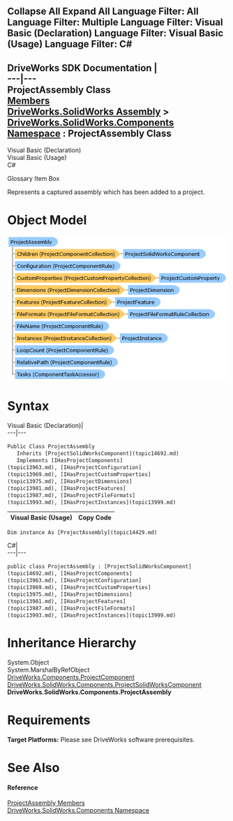 Collapse All Expand All Language Filter: All  Language Filter: Multiple  Language Filter: Visual Basic (Declaration) Language Filter: Visual Basic (Usage) Language Filter: C#  
---  
DriveWorks SDK Documentation  |   
---|---  
ProjectAssembly Class   
[Members](topic14430.md)   
[DriveWorks.SolidWorks Assembly](topic13342.md) > [DriveWorks.SolidWorks.Components Namespace](topic13925.md) : ProjectAssembly Class  
---  
  
Visual Basic (Declaration)    
Visual Basic (Usage)    
C# 

Glossary Item Box

Represents a captured assembly which has been added to a project. 

# Object Model

![](dotnetdiagramimages/image804.png)

# Syntax

Visual Basic (Declaration)|   
---|---  
      
    
    Public Class ProjectAssembly 
       Inherits [ProjectSolidWorksComponent](topic14692.md)
       Implements [IHasProjectComponents](topic13963.md), [IHasProjectConfiguration](topic13969.md), [IHasProjectCustomProperties](topic13975.md), [IHasProjectDimensions](topic13981.md), [IHasProjectFeatures](topic13987.md), [IHasProjectFileFormats](topic13993.md), [IHasProjectInstances](topic13999.md)   
  
Visual Basic (Usage)| Copy Code  
---|---  
      
    
    Dim instance As [ProjectAssembly](topic14429.md)  
  
C#|   
---|---  
      
    
    public class ProjectAssembly : [ProjectSolidWorksComponent](topic14692.md), [IHasProjectComponents](topic13963.md), [IHasProjectConfiguration](topic13969.md), [IHasProjectCustomProperties](topic13975.md), [IHasProjectDimensions](topic13981.md), [IHasProjectFeatures](topic13987.md), [IHasProjectFileFormats](topic13993.md), [IHasProjectInstances](topic13999.md)    
  
# Inheritance Hierarchy

System.Object  
System.MarshalByRefObject  
[DriveWorks.Components.ProjectComponent](topic6183.md)  
[DriveWorks.SolidWorks.Components.ProjectSolidWorksComponent](topic14692.md)  
**DriveWorks.SolidWorks.Components.ProjectAssembly**  


# Requirements

**Target Platforms:** Please see DriveWorks software prerequisites.

# See Also

#### Reference

[ProjectAssembly Members](topic14430.md)   
[DriveWorks.SolidWorks.Components Namespace](topic13925.md)


